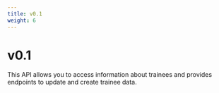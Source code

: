 ```yaml
---
title: v0.1
weight: 6
---
```


# v0.1

This API allows you to access information about trainees and provides endpoints to update and create trainee data.
